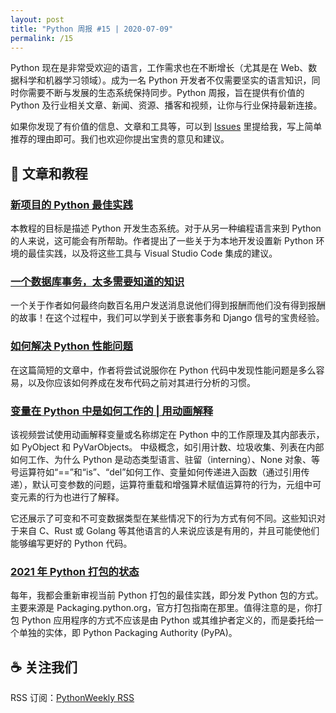 ```yaml
---
layout: post
title: "Python 周报 #15 | 2020-07-09"
permalink: /15
---
```


Python 现在是非常受欢迎的语言，工作需求也在不断增长（尤其是在 Web、数据科学和机器学习领域）。成为一名 Python 开发者不仅需要坚实的语言知识，同时你需要不断与发展的生态系统保持同步。Python 周报，旨在提供有价值的 Python 及行业相关文章、新闻、资源、播客和视频，让你与行业保持最新连接。

如果你发现了有价值的信息、文章和工具等，可以到 [Issues](https://github.com/qiwihui/PythonWeekly/issues) 里提给我，写上简单推荐的理由即可。我们也欢迎你提出宝贵的意见和建议。

<!-- ## :newspaper_roll: 新闻

Python 相关的新闻和观点。 -->

## :pencil: 文章和教程

### [新项目的 Python 最佳实践](https://mitelman.engineering/blog/python-best-practice/automating-python-best-practices-for-a-new-project/)

本教程的目标是描述 Python 开发生态系统。对于从另一种编程语言来到 Python 的人来说，这可能会有所帮助。作者提出了一些关于为本地开发设置新 Python 环境的最佳实践，以及将这些工具与 Visual Studio Code 集成的建议。

### [一个数据库事务，太多需要知道的知识](https://hakibenita.com/django-nested-transaction)

一个关于作者如何最终向数百名用户发送消息说他们得到报酬而他们没有得到报酬的故事！在这个过程中，我们可以学到关于嵌套事务和 Django 信号的宝贵经验。

### [如何解决 Python 性能问题](https://p403n1x87.github.io/how-to-bust-python-performance-issues.html)

在这篇简短的文章中，作者将尝试说服你在 Python 代码中发现性能问题是多么容易，以及你应该如何养成在发布代码之前对其进行分析的习惯。

### [变量在 Python 中是如何工作的 | 用动画解释](https://www.youtube.com/watch?v=0Om2gYU6clE&ab_channel=Sreekanth)

该视频尝试使用动画解释变量或名称绑定在 Python 中的工作原理及其内部表示，如 PyObject 和 PyVarObjects。 中级概念，如引用计数、垃圾收集、列表在内部如何工作、为什么 Python 是动态类型语言、驻留（interning）、None 对象、等号运算符如“==”和“is”、“del”如何工作、变量如何传递进入函数（通过引用传递），默认可变参数的问题，运算符重载和增强算术赋值运算符的行为，元组中可变元素的行为也进行了解释。

它还展示了可变和不可变数据类型在某些情况下的行为方式有何不同。这些知识对于来自 C、Rust 或 Golang 等其他语言的人来说应该是有用的，并且可能使他们能够编写更好的 Python 代码。

### [2021 年 Python 打包的状态](https://venthur.de/2021-06-26-python-packaging.html)

每年，我都会重新审视当前 Python 打包的最佳实践，即分发 Python 包的方式。 主要来源是 Packaging.python.org，官方打包指南在那里。值得注意的是，你打包 Python 应用程序的方式不应该是由 Python 或其维护者定义的，而是委托给一个单独的实体，即 Python Packaging Authority (PyPA)。

<!-- ## :office: 项目，软件包和代码

开源的项目，软件包和代码，以及开发过程中用常用的工具等。

## :books: 书籍

不错的书的推荐。

## :tv: 音视频

不错的音频和视频推荐，包含播客等。 -->

## :coffee: 关注我们

RSS 订阅：[PythonWeekly RSS](https://pyweekly.qiwihui.com/feed.xml)
